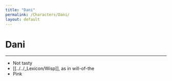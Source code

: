 ```yaml
---
title: "Dani"
permalink: /Characters/Dani/
layout: default
---
```

# Dani
---
- Not tasty
- [[../../_Lexicon/Wisp]], as in will-of-the
- Pink 